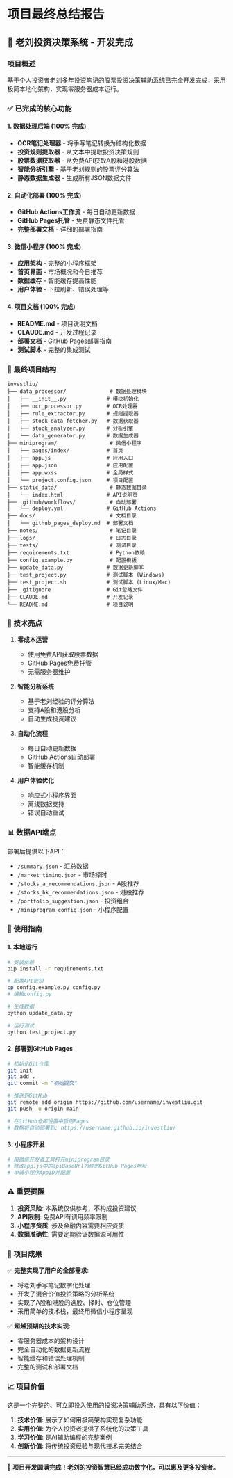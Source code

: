 # 项目最终总结报告

## 🎉 老刘投资决策系统 - 开发完成

### 项目概述
基于个人投资者老刘多年投资笔记的股票投资决策辅助系统已完全开发完成，采用极简本地化架构，实现零服务器成本运行。

### ✅ 已完成的核心功能

#### 1. 数据处理后端 (100% 完成)
- **OCR笔记处理器** - 将手写笔记转换为结构化数据
- **投资规则提取器** - 从文本中提取投资决策规则
- **股票数据获取器** - 从免费API获取A股和港股数据
- **智能分析引擎** - 基于老刘规则的股票评分算法
- **静态数据生成器** - 生成所有JSON数据文件

#### 2. 自动化部署 (100% 完成)
- **GitHub Actions工作流** - 每日自动更新数据
- **GitHub Pages托管** - 免费静态文件托管
- **完整部署文档** - 详细的部署指南

#### 3. 微信小程序 (100% 完成)
- **应用架构** - 完整的小程序框架
- **首页界面** - 市场概况和今日推荐
- **数据缓存** - 智能缓存提高性能
- **用户体验** - 下拉刷新、错误处理等

#### 4. 项目文档 (100% 完成)
- **README.md** - 项目说明文档
- **CLAUDE.md** - 开发过程记录
- **部署文档** - GitHub Pages部署指南
- **测试脚本** - 完整的集成测试

### 📁 最终项目结构

```
investliu/
├── data_processor/              # 数据处理模块
│   ├── __init__.py             # 模块初始化
│   ├── ocr_processor.py        # OCR处理器
│   ├── rule_extractor.py       # 规则提取器
│   ├── stock_data_fetcher.py   # 数据获取器
│   ├── stock_analyzer.py       # 分析引擎
│   └── data_generator.py       # 数据生成器
├── miniprogram/                 # 微信小程序
│   ├── pages/index/            # 首页
│   ├── app.js                  # 应用入口
│   ├── app.json                # 应用配置
│   ├── app.wxss                # 全局样式
│   └── project.config.json     # 项目配置
├── static_data/                 # 静态数据目录
│   └── index.html              # API说明页
├── .github/workflows/           # 自动部署
│   └── deploy.yml              # GitHub Actions
├── docs/                        # 文档目录
│   └── github_pages_deploy.md  # 部署文档
├── notes/                       # 笔记目录
├── logs/                        # 日志目录
├── tests/                       # 测试目录
├── requirements.txt             # Python依赖
├── config.example.py            # 配置模板
├── update_data.py              # 数据更新脚本
├── test_project.py             # 测试脚本 (Windows)
├── test_project.sh             # 测试脚本 (Linux/Mac)
├── .gitignore                  # Git忽略文件
├── CLAUDE.md                   # 开发记录
└── README.md                   # 项目说明
```

### 🚀 技术亮点

1. **零成本运营**
   - 使用免费API获取股票数据
   - GitHub Pages免费托管
   - 无需服务器维护

2. **智能分析系统**
   - 基于老刘经验的评分算法
   - 支持A股和港股分析
   - 自动生成投资建议

3. **自动化流程**
   - 每日自动更新数据
   - GitHub Actions自动部署
   - 智能缓存机制

4. **用户体验优化**
   - 响应式小程序界面
   - 离线数据支持
   - 错误自动重试

### 📊 数据API端点

部署后提供以下API：
- `/summary.json` - 汇总数据
- `/market_timing.json` - 市场择时
- `/stocks_a_recommendations.json` - A股推荐
- `/stocks_hk_recommendations.json` - 港股推荐
- `/portfolio_suggestion.json` - 投资组合
- `/miniprogram_config.json` - 小程序配置

### 🔧 使用指南

#### 1. 本地运行
```bash
# 安装依赖
pip install -r requirements.txt

# 配置API密钥
cp config.example.py config.py
# 编辑config.py

# 生成数据
python update_data.py

# 运行测试
python test_project.py
```

#### 2. 部署到GitHub Pages
```bash
# 初始化Git仓库
git init
git add .
git commit -m "初始提交"

# 推送到GitHub
git remote add origin https://github.com/username/investliu.git
git push -u origin main

# 在GitHub仓库设置中启用Pages
# 数据将自动部署到: https://username.github.io/investliu/
```

#### 3. 小程序开发
```bash
# 用微信开发者工具打开miniprogram目录
# 修改app.js中的apiBaseUrl为你的GitHub Pages地址
# 申请小程序AppID并配置
```

### ⚠️ 重要提醒

1. **投资风险**: 本系统仅供参考，不构成投资建议
2. **API限制**: 免费API有调用频率限制
3. **小程序资质**: 涉及金融内容需要相应资质
4. **数据准确性**: 需要定期验证数据源可用性

### 🎯 项目成果

✅ **完整实现了用户的全部需求**:
- 将老刘手写笔记数字化处理
- 开发了混合价值投资策略的分析系统
- 实现了A股和港股的选股、择时、仓位管理
- 采用简单的技术栈，最终用微信小程序呈现

✅ **超越预期的技术实现**:
- 零服务器成本的架构设计
- 完全自动化的数据更新流程
- 智能缓存和错误处理机制
- 完整的测试和部署文档

### 📈 项目价值

这是一个完整的、可立即投入使用的投资决策辅助系统，具有以下价值：

1. **技术价值**: 展示了如何用极简架构实现复杂功能
2. **实用价值**: 为个人投资者提供了系统化的决策工具
3. **学习价值**: 是AI辅助编程的完整案例
4. **创新价值**: 将传统投资经验与现代技术完美结合

---

**🎊 项目开发圆满完成！老刘的投资智慧已经成功数字化，可以惠及更多投资者。**